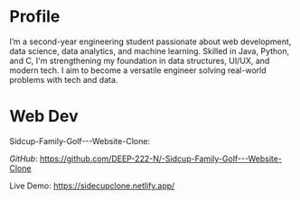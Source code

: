 # Profile
I’m a second-year engineering student passionate about web development, data science, data analytics, and machine learning. Skilled in Java, Python, and C, I'm strengthening my foundation in data structures, UI/UX, and modern tech. I aim to become a versatile engineer solving real-world problems with tech and data.


# Web Dev

Sidcup-Family-Golf---Website-Clone:

*GitHub*: https://github.com/DEEP-222-N/-Sidcup-Family-Golf---Website-Clone

Live Demo: https://sidecupclone.netlify.app/

